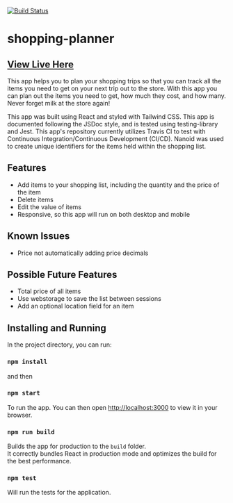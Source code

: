 [![Build Status](https://app.travis-ci.com/dylan-brackett/shopping-planner.svg?branch=main)](https://app.travis-ci.com/dylan-brackett/shopping-planner)

# shopping-planner
## [View Live Here](https://dylan-brackett.github.io/shopping-planner/)

This app helps you to plan your shopping trips so that you can track all the items you need to get on your next trip out to the store.
With this app you can plan out the items you need to get, how much they cost, and how many. Never forget milk at the store again!

This app was built using React and styled with Tailwind CSS. This app is documented following the JSDoc style, and is tested using testing-library and Jest. This app's repository currently utilizes Travis CI to test with Continuous Integration/Continuous Development (CI/CD). Nanoid was used to create unique identifiers for the items held within the shopping list.

## Features
- Add items to your shopping list, including the quantity and the price of the item
- Delete items
- Edit the value of items
- Responsive, so this app will run on both desktop and mobile

## Known Issues
- Price not automatically adding price decimals

## Possible Future Features
- Total price of all items
- Use webstorage to save the list between sessions
- Add an optional location field for an item

## Installing and Running

In the project directory, you can run:

### `npm install`

and then

### `npm start`

To run the app. You can then open [http://localhost:3000](http://localhost:3000) to view it in your browser.


### `npm run build`

Builds the app for production to the `build` folder.\
It correctly bundles React in production mode and optimizes the build for the best performance.

### `npm test`

Will run the tests for the application.